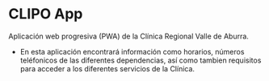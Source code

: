 # CLIPO App

Aplicación web progresiva (PWA) de la Clínica Regional Valle de Aburra.

* En esta aplicación encontrará información como horarios, números teléfonicos de las diferentes dependencias, así como 
tambien requisitos para acceder a los diferentes servicios de la Clínica.
